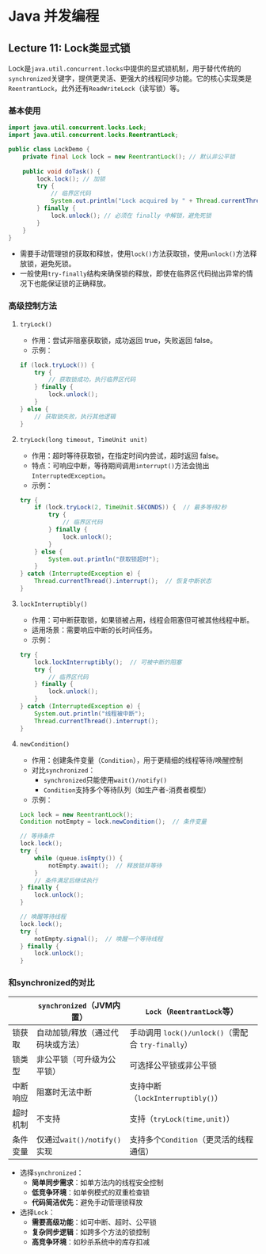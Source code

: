 # Java 并发编程

## Lecture 11: Lock类显式锁

Lock是`java.util.concurrent.locks`中提供的显式锁机制，用于替代传统的`synchronized`关键字，提供更灵活、更强大的线程同步功能。它的核心实现类是`ReentrantLock`，此外还有`ReadWriteLock`（读写锁）等。

### 基本使用
  
```java
import java.util.concurrent.locks.Lock;
import java.util.concurrent.locks.ReentrantLock;

public class LockDemo {
    private final Lock lock = new ReentrantLock(); // 默认非公平锁
    
    public void doTask() {
        lock.lock(); // 加锁
        try {
            // 临界区代码
            System.out.println("Lock acquired by " + Thread.currentThread().getName());
        } finally {
            lock.unlock(); // 必须在 finally 中解锁，避免死锁
        }
    }
}
```
  
- 需要手动管理锁的获取和释放，使用`lock()`方法获取锁，使用`unlock()`方法释放锁，避免死锁。
- 一般使用`try-finally`结构来确保锁的释放，即使在临界区代码抛出异常的情况下也能保证锁的正确释放。

### 高级控制方法

1. `tryLock()`

   - 作用：尝试非阻塞获取锁，成功返回 true，失败返回 false。
   - 示例：
  
    ```java
    if (lock.tryLock()) {
        try {
            // 获取锁成功，执行临界区代码
        } finally {
            lock.unlock();
        }
    } else {
        // 获取锁失败，执行其他逻辑
    }
    ```

2. `tryLock(long timeout, TimeUnit unit)`

   - 作用：超时等待获取锁，在指定时间内尝试，超时返回 false。
   - 特点：可响应中断，等待期间调用`interrupt()`方法会抛出`InterruptedException`。
   - 示例：

    ```java
    try {
        if (lock.tryLock(2, TimeUnit.SECONDS)) {  // 最多等待2秒
            try {
                // 临界区代码
            } finally {
                lock.unlock();
            }
        } else {
            System.out.println("获取锁超时");
        }
    } catch (InterruptedException e) {
        Thread.currentThread().interrupt();  // 恢复中断状态
    }
    ```

3. `lockInterruptibly()`
  
   - 作用：可中断获取锁，如果锁被占用，线程会阻塞但可被其他线程中断。
   - 适用场景：需要响应中断的长时间任务。
   - 示例：
  
    ```java
    try {
        lock.lockInterruptibly();  // 可被中断的阻塞
        try {
            // 临界区代码
        } finally {
            lock.unlock();
        }
    } catch (InterruptedException e) {
        System.out.println("线程被中断");
        Thread.currentThread().interrupt();
    }
    ```

4. `newCondition()`

   - 作用：创建条件变量（`Condition`），用于更精细的线程等待/唤醒控制
   - 对比`synchronized`：
     - `synchronized`只能使用`wait()/notify()`
     - `Condition`支持多个等待队列（如生产者-消费者模型）
   - 示例：

    ```java
    Lock lock = new ReentrantLock();
    Condition notEmpty = lock.newCondition();  // 条件变量

    // 等待条件
    lock.lock();
    try {
        while (queue.isEmpty()) {
            notEmpty.await();  // 释放锁并等待
        }
        // 条件满足后继续执行
    } finally {
        lock.unlock();
    }

    // 唤醒等待线程
    lock.lock();
    try {
        notEmpty.signal();  // 唤醒一个等待线程
    } finally {
        lock.unlock();
    }
    ```

### 和synchronized的对比

||`synchronized`（JVM内置）|`Lock`（`ReentrantLock`等）|
|---|---|---|
|锁获取|自动加锁/释放（通过代码块或方法）|手动调用 `lock()/unlock()`（需配合 `try-finally`）|
|锁类型|非公平锁（可升级为公平锁）|可选择公平锁或非公平锁|
|中断响应|阻塞时无法中断|支持中断（`lockInterruptibly()`）|
|超时机制|不支持|支持（`tryLock(time,unit)`）|
|条件变量|仅通过`wait()/notify()`实现|支持多个`Condition`（更灵活的线程通信）|

- 选择`synchronized`：
  - **简单同步需求**：如单方法内的线程安全控制
  - **低竞争环境**：如单例模式的双重检查锁
  - **代码简洁优先**：避免手动管理锁释放
- 选择`Lock`：
  - **需要高级功能**：如可中断、超时、公平锁
  - **复杂同步逻辑**：如跨多个方法的锁控制
  - **高竞争环境**：如秒杀系统中的库存扣减
